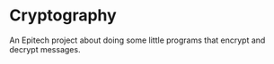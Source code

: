 # Cryptography
An Epitech project about doing some little programs that encrypt and decrypt messages.
